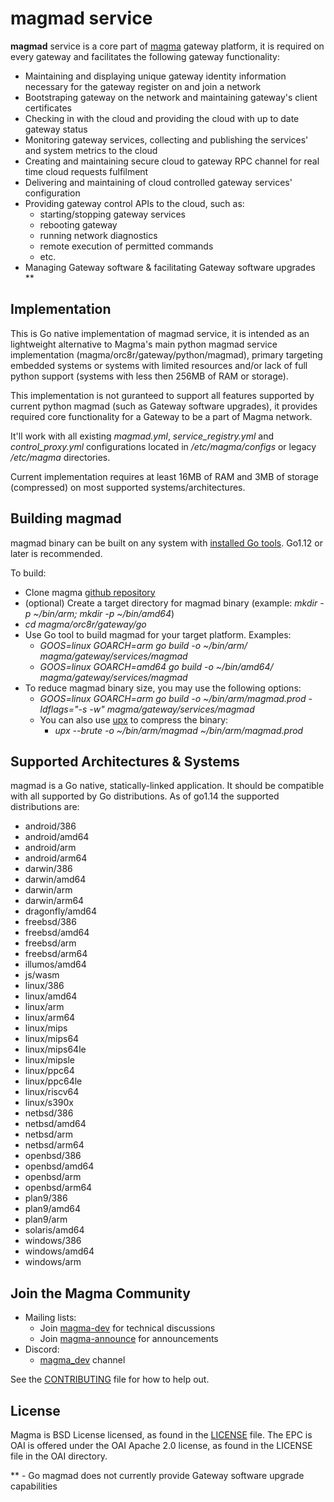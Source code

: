 # magmad service

**magmad** service is a core part of [magma](https://magma.github.io/magma) gateway platform, it is required on every gateway and facilitates the following gateway functionality:

* Maintaining and displaying unique gateway identity information necessary for the gateway register on and join a network
* Bootstraping gateway on the network and maintaining gateway's client certificates
* Checking in with the cloud and providing the cloud with up to date gateway status
* Monitoring gateway services, collecting and publishing the services' and system metrics to the cloud
* Creating and maintaining secure cloud to gateway RPC channel for real time cloud requests fulfilment
* Delivering and maintaining of cloud controlled gateway services' configuration
* Providing gateway control APIs to the cloud, such as:
  * starting/stopping gateway services
  * rebooting gateway
  * running network diagnostics
  * remote execution of permitted commands
  * etc.
* Managing Gateway software & facilitating Gateway software upgrades **

## Implementation

This is Go native implementation of magmad service, it is intended as an lightweight alternative to Magma's main 
python magmad service implementation (magma/orc8r/gateway/python/magmad), primary targeting embedded systems or systems 
with limited resources and/or lack of full python support (systems with less then 256MB of RAM or storage).

This implementation is not guranteed to support all features supported by current python magmad (such as Gateway software
upgrades), it provides required core functionality for a Gateway to be a part of Magma network.

It'll work with all existing *magmad.yml*, *service_registry.yml* and *control_proxy.yml* configurations located in
*/etc/magma/configs* or legacy */etc/magma* directories.

Current implementation requires at least 16MB of RAM and 3MB of storage (compressed) on most supported systems/architectures.


## Building magmad

magmad binary can be built on any system with [installed Go tools](https://golang.org/doc/install#install). Go1.12 or later is recommended.

To build:
* Clone magma [github repository](https://github.com/magma/magma)
* (optional) Create a target directory for magmad binary (example: *mkdir -p ~/bin/arm; mkdir -p ~/bin/amd64*)
* *cd magma/orc8r/gateway/go*
* Use Go tool to build magmad for your target platform. Examples:
  * *GOOS=linux GOARCH=arm go build -o ~/bin/arm/ magma/gateway/services/magmad*
  * *GOOS=linux GOARCH=amd64 go build -o ~/bin/amd64/ magma/gateway/services/magmad*
* To reduce magmad binary size, you may use the following options:
  * *GOOS=linux GOARCH=arm go build -o ~/bin/arm/magmad.prod -ldflags="-s -w" magma/gateway/services/magmad*
  * You can also use [upx](https://upx.github.io/) to compress the binary:
    * *upx --brute -o ~/bin/arm/magmad ~/bin/arm/magmad.prod*

## Supported Architectures & Systems

magmad is a Go native, statically-linked application. It should be compatible with all supported by Go distributions.
As of go1.14 the supported distributions are:
* android/386
* android/amd64
* android/arm
* android/arm64
* darwin/386
* darwin/amd64
* darwin/arm
* darwin/arm64
* dragonfly/amd64
* freebsd/386
* freebsd/amd64
* freebsd/arm
* freebsd/arm64
* illumos/amd64
* js/wasm
* linux/386
* linux/amd64
* linux/arm
* linux/arm64
* linux/mips
* linux/mips64
* linux/mips64le
* linux/mipsle
* linux/ppc64
* linux/ppc64le
* linux/riscv64
* linux/s390x
* netbsd/386
* netbsd/amd64
* netbsd/arm
* netbsd/arm64
* openbsd/386
* openbsd/amd64
* openbsd/arm
* openbsd/arm64
* plan9/386
* plan9/amd64
* plan9/arm
* solaris/amd64
* windows/386
* windows/amd64
* windows/arm

## Join the Magma Community

- Mailing lists:
  - Join [magma-dev](https://groups.google.com/forum/#!forum/magma-dev) for technical discussions
  - Join [magma-announce](https://groups.google.com/forum/#!forum/magma-announce) for announcements
- Discord:
  - [magma\_dev](https://discord.gg/WDBpebF) channel

See the [CONTRIBUTING](../../../../CONTRIBUTING.md) file for how to help out.

## License

Magma is BSD License licensed, as found in the [LICENSE](../../../../LICENSE) file.
The EPC is OAI is offered under the OAI Apache 2.0 license, as found in the LICENSE file in the OAI directory.

** - Go magmad does not currently provide Gateway software upgrade capabilities
